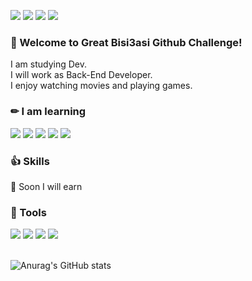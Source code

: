 <a href="" target="_blank"><img src="https://img.shields.io/badge/Nation : KR-000000?style=flat-square&logoColor=FFFFFF"/></a>
<a href="https://doinitright.tistory.com" target="_blank"><img src="https://img.shields.io/badge/Blog-FF4785?style=flat-square&logo=tistory&logoColor=FFFFFF"/></a>
<a href="https://www.linkedin.com/in/sangje-lee-729742277/" target="_blank"><img src="https://img.shields.io/badge/LinkedIn-0A66C2?style=flat-square&logo=LinkedIn&logoColor=FFFFFF"/></a>
<a href="https://mail.google.com/mail/u/0" target="_blank"><img src="https://img.shields.io/badge/kueeng8008@gmail.com-EA4335?style=flat-square&logo=Gmail&logoColor=FFFFFF"/></a>

**<h3>💪 Welcome to Great Bisi3asi Github Challenge!</h3>**<p>
I am studying Dev.
<br>
I will work as Back-End Developer.
<br>
I enjoy watching movies and playing games.
<br>
<h3>✏ I am learning</h3><p>
<img src="https://img.shields.io/badge/Java-ED8106?style=flat-square&logo=Java&logoColor=000000"/>
<img src="https://img.shields.io/badge/JavaScript-F7DF1E?style=flat-square&logo=JavaScript&logoColor=000000"/>
<img src="https://img.shields.io/badge/Spring-6DB33F?style=flat-square&logo=Spring&logoColor=FFFFFF"/>
<img src="https://img.shields.io/badge/Flutter-02569B?style=flat-square&logo=Flutter&logoColor=FFFFFF"/>  
<img src="https://img.shields.io/badge/MySQL-4479A1?style=flat-square&logo=MySQL&logoColor=FFFFFF"/>
<p></p>
<h3>👍 Skills</h3><p>
🤔 Soon I will earn
<p></p>
<h3>🔧 Tools</h3><p>
<img src="https://img.shields.io/badge/Intellij-000000?style=flat-square&logo=IntelliJ&logoColor=000000"/>
<img src="https://img.shields.io/badge/Git-F05032?style=flat-square&logo=Git&logoColor=FFFFFF"/>
<img src="https://img.shields.io/badge/GitHub-181717?style=flat-square&logo=GitHub&logoColor=FFFFFF"/>
<img src="https://img.shields.io/badge/VSCode-02569B?style=flat-square&logo=Visual Studio&logoColor=FFFFFF"/>
<br>
<br>

![Anurag's GitHub stats](https://github-readme-stats.vercel.app/api?username=Bisi3asi&show_icons=true&theme=radical)
